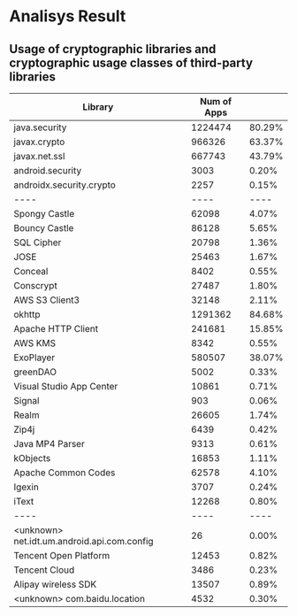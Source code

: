 Analisys Result
====

## Usage of cryptographic libraries and cryptographic usage classes of third-party libraries
| Library | Num of Apps | |
----|----|----
|java.security  |  1224474  |  80.29%|
|javax.crypto  |  966326  |  63.37%|
|javax.net.ssl  |  667743  |  43.79%|
|android.security  |  3003  |  0.20%|
|androidx.security.crypto  |  2257  |  0.15%
----|----|----
|Spongy Castle  |  62098  |  4.07%|
|Bouncy Castle  |  86128  |  5.65%|
|SQL Cipher  |  20798  |  1.36%|
|JOSE  |  25463  |  1.67%|
|Conceal  |  8402  |  0.55%|
|Conscrypt  |  27487  |  1.80%
|AWS S3 Client3  |  32148  |  2.11%|
|okhttp  |  1291362  |  84.68%|
|Apache HTTP Client  |  241681  |  15.85%|
|AWS  KMS  |  8342  |  0.55%|
|ExoPlayer  |  580507  |  38.07%|
|greenDAO | 5002 | 0.33% |
|Visual Studio App Center  |  10861  |  0.71%|
|Signal | 903 | 0.06%|
|Realm  |  26605  |  1.74%|
|Zip4j  |  6439  |  0.42%|
|Java MP4 Parser | 9313 | 0.61%|
|kObjects | 16853 | 1.11%|
|Apache Common Codes  |  62578  |  4.10%|
|Igexin | 3707 | 0.24% |
|iText  |  12268  |  0.80%|
----|----|----
|&lt;unknown&gt; net.idt.um.android.api.com.config| 26 | 0.00%
|Tencent Open Platform  |  12453  |  0.82%|
|Tencent Cloud | 3486 | 0.23%
|Alipay wireless SDK  |  13507  |  0.89%|
|&lt;unknown&gt; com.baidu.location |4532 | 0.30%|
